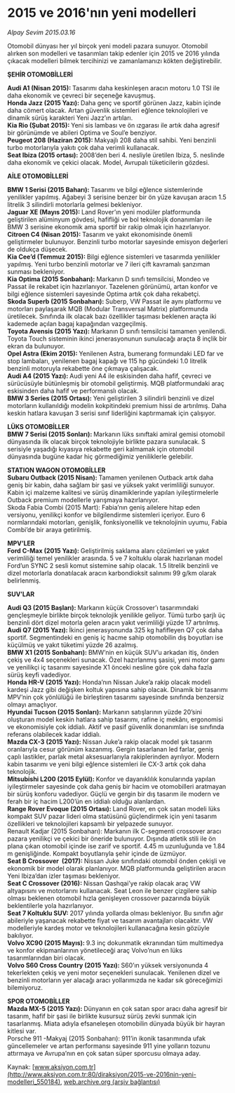 # 2015 ve 2016'nın yeni modelleri

*Alpay Sevim 2015.03.16*

<div class="pNewsDetailMainContent ctx_content" itemprop="articleBody">
 <p>
  Otomobil dünyası her yıl birçok yeni modeli pazara sunuyor. Otomobil alırken son modelleri ve tasarımları takip edenler için 2015 ve 2016 yılında çıkacak modelleri bilmek tercihinizi ve zamanlamanızı kökten değiştirebilir.
 </p>
 <p>
  <strong>
   ŞEHİR OTOMOBİLLERİ
  </strong>
 </p>
 <p>
  <strong>
   Audi A1 (Nisan 2015):
  </strong>
  Tasarımı daha keskinleşen aracın motoru 1.0 TSI ile daha ekonomik ve çevreci bir seçeneğe kavuşmuş.
  <br/>
  <strong>
   Honda Jazz (2015 Yazı):
  </strong>
  Daha genç ve sportif görünen Jazz, kabin içinde daha cömert olacak. Artan güvenlik sistemleri eğlence teknolojileri ve dinamik sürüş karakteri Yeni Jazz’ın artıları.
  <br/>
  <strong>
   Kia Rio (Şubat 2015):
  </strong>
  Yeni sis lambası ve ön ızgarası ile artık daha agresif bir görünümde ve abileri Optima ve Soul’e benziyor.
  <br/>
  <strong>
   Peugeot 208 (Haziran 2015):
  </strong>
  Makyajlı 208 daha stil sahibi. Yeni benzinli turbo motorlarıyla yakıtı çok daha verimli kullanacak.
  <br/>
  <strong>
   Seat Ibiza (2015 ortası):
  </strong>
  2008’den beri 4. nesliyle üretilen Ibiza, 5. neslinde daha ekonomik ve çekici olacak. Model, Avrupalı tüketicilerin gözdesi.
 </p>
 <p>
  <strong>
   AİLE OTOMOBİLLERİ
  </strong>
 </p>
 <p>
  <strong>
   BMW 1 Serisi (2015 Baharı):
  </strong>
  Tasarımı ve bilgi eğlence sistemlerinde yenilikler yapılmış. Ağabeyi 3 serisine benzer bir ön yüze kavuşan aracın 1.5 litrelik 3 silindirli motorlarla gelmesi bekleniyor.
  <br/>
  <strong>
   Jaguar XE (Mayıs 2015):
  </strong>
  Land Rover’ın yeni modüler platformunda geliştirilen alüminyum gövdesi, hafifliği ve bol teknolojik donanımları ile BMW 3 serisine ekonomik ama sportif bir rakip olmak için hazırlanıyor.
  <br/>
  <strong>
   Citroen C4 (Nisan 2015):
  </strong>
  Tasarım ve yakıt ekonomisinde önemli geliştirmeler bulunuyor. Benzinli turbo motorlar sayesinde emisyon değerleri de oldukça düşecek.
  <br/>
  <strong>
   Kia Cee’d (Temmuz 2015):
  </strong>
  Bilgi eğlence sistemleri ve tasarımda yenilikler yapılmış. Yeni turbo benzinli motorlar ve 7 ileri çift kavramalı şanzıman sunması bekleniyor.
  <br/>
  <strong>
   Kia Optima (2015 Sonbaharı):
  </strong>
  Markanın D sınıfı temsilcisi, Mondeo ve Passat ile rekabet için hazırlanıyor. Tazelenen görünümü, artan konfor ve bilgi eğlence sistemleri sayesinde Optima artık çok daha rekabetçi.
  <br/>
  <strong>
   Skoda Superb (2015 Sonbaharı):
  </strong>
  Suberp, VW Passat ile aynı platformu ve motorları paylaşarak MQB (Modular Transversal Matrix) platformunda üretilecek. Sınıfında ilk olacak bazı özellikler taşıması beklenen araçta iki kademede açılan bagaj kapağından vazgeçilmiş.
  <br/>
  <strong>
   Toyota Avensis (2015 Yazı):
  </strong>
  Markanın D sınıfı temsilcisi tamamen yenilendi. Toyota Touch sisteminin ikinci jenerasyonunun sunulacağı araçta 8 inçlik bir ekran da bulunuyor.
  <br/>
  <strong>
   Opel Astra (Ekim 2015):
  </strong>
  Yenilenen Astra, bumerang formundaki LED far ve stop lambaları, yenilenen bagaj kapağı ve 115 hp gücündeki 1.0 litrelik benzinli motoruyla rekabette öne çıkmaya çalışacak.
  <br/>
  <strong>
   Audi A4 (2015 Yazı):
  </strong>
  Audi yeni A4 ile eskisinden daha hafif, çevreci ve sürücüsüyle bütünleşmiş bir otomobil geliştirmiş. MQB platformundaki araç eskisinden daha hafif ve performanslı olacak.
  <br/>
  <strong>
   BMW 3 Series (2015 Ortası):
  </strong>
  Yeni geliştirilen 3 silindirli benzinli ve dizel motorların kullanıldığı modelin kokpitindeki premium hissi de artırılmış. Daha keskin hatlara kavuşan 3 serisi sınıf liderliğini kaptırmamak için çalışıyor.
 </p>
 <p>
  <strong>
   LÜKS OTOMOBİLLER
   <br/>
   BMW 7 Serisi (2015 Sonları):
  </strong>
  Markanın lüks sınıftaki amiral gemisi otomobil dünyasında ilk olacak birçok teknolojiyle birlikte pazara sunulacak. S serisiyle yaşadığı kıyasıya rekabette geri kalmamak için otomobil dünyasında bugüne kadar hiç görmediğimiz yeniliklerle gelebilir.
 </p>
 <p>
  <strong>
   STATION WAGON OTOMOBİLLER
   <br/>
   Subaru Outback (2015 Nisan):
  </strong>
  Tamamen yenilenen Outback artık daha geniş bir kabin, daha sağlam bir şasi ve yüksek yakıt verimliliği sunuyor. Kabin içi malzeme kalitesi ve sürüş dinamiklerinde yapılan iyileştirmelerle Outback premium modellerle yarışmaya hazırlanıyor.
  <br/>
  Skoda Fabia Combi (2015 Mart): Fabia’nın geniş ailelere hitap eden versiyonu, yenilikçi konfor ve bilgilendirme sistemleri içeriyor. Euro 6 normlarındaki motorları, genişlik, fonksiyonellik ve teknolojinin uyumu, Fabia Combi’de bir araya getirilmiş.
 </p>
 <p>
  <strong>
   MPV’LER
   <br/>
   Ford C-Max (2015 Yazı):
  </strong>
  Geliştirilmiş saklama alanı çözümleri ve yakıt verimliliği temel yenilikler arasında. 5 ve 7 koltuklu olarak hazırlanan model Ford’un SYNC 2 sesli komut sistemine sahip olacak. 1.5 litrelik benzinli ve dizel motorlarla donatılacak aracın karbondioksit salınımı 99 g/km olarak belirlenmiş.
 </p>
 <p>
  <strong>
   SUV’LAR
  </strong>
 </p>
 <p>
  <strong>
   Audi Q3 (2015 Başları):
  </strong>
  Markanın küçük Crossover’ı tasarımındaki gençleşmeyle birlikte birçok teknolojik yenilikle geliyor. Tümü turbo şarjlı üç benzinli dört dizel motorla gelen aracın yakıt verimliliği yüzde 17 artırılmış.
  <br/>
  <strong>
   Audi Q7 (2015 Yazı):
  </strong>
  İkinci jenerasyonunda 325 kg hafifleyen Q7 çok daha sportif. Segmentindeki en geniş iç hacme sahip otomobilin dış boyutları ise küçülmüş ve yakıt tüketimi yüzde 26 azalmış.
  <br/>
  <strong>
   BMW X1 (2015 Sonbaharı):
  </strong>
  BMW’nin en küçük SUV’u arkadan itiş, önden çekiş ve 4x4 seçenekleri sunacak. Özel hazırlanmış şasisi, yeni motor gamı ve yenilikçi iç tasarımı sayesinde X1 önceki nesline göre çok daha fazla sürüş keyfi vadediyor.
  <br/>
  <strong>
   Honda HR-V (2015 Yazı):
  </strong>
  Honda’nın Nissan Juke’a rakip olacak modeli kardeşi Jazz gibi değişken koltuk yapısına sahip olacak. Dinamik bir tasarımı MPV’nin çok yönlülüğü ile birleştiren tasarımı sayesinde sınıfında benzersiz olmayı amaçlıyor.
  <br/>
  <strong>
   Hyundai Tucson (2015 Sonları):
  </strong>
  Markanın satışlarının yüzde 20’sini oluşturan model keskin hatlara sahip tasarımı, rafine iç mekânı, ergonomisi ve ekonomisiyle çok iddialı. Aktif ve pasif güvenlik donanımları ise sınıfında referans olabilecek kadar iddialı.
  <br/>
  <strong>
   Mazda CX-3 (2015 Yazı):
  </strong>
  Nissan Juke’a rakip olacak model şık tasarım oranlarıyla cesur görünüm kazanmış. Gergin tasarlanan led farlar, geniş çaplı lastikler, parlak metal aksesuarlarıyla rakiplerinden ayrılıyor. Modern kabin tasarımı ve yeni bilgi eğlence sistemleri ile CX-3 artık çok daha teknolojik.
  <br/>
  <strong>
   Mitsubishi L200 (2015 Eylül):
  </strong>
  Konfor ve dayanıklılık konularında yapılan iyileştirmeler sayesinde çok daha geniş bir hacim ve otomobilleri aratmayan bir sürüş konforu vadediyor. Güçlü ve gergin bir dış tasarım ile modern ve ferah bir iç hacim L200’ün en iddialı olduğu alanlardan.
  <br/>
  <strong>
   Range Rover Evoque (2015 Ortası):
  </strong>
  Land Rover, en çok satan modeli lüks kompakt SUV pazar lideri olma statüsünü güçlendirmek için yeni tasarım özellikleri ve teknolojileri kapsamlı bir yelpazede sunuyor.
  <br/>
  Renault Kadjar (2015 Sonbaharı): Markanın ilk C-segmenti crossover aracı pazara yenilikçi ve çekici bir öneride bulunuyor. Dışında atletik stili ile ön plana çıkan otomobil içinde ise zarif ve sportif. 4.45 m uzunluğunda ve 1.84 m genişliğinde. Kompakt boyutlarıyla şehir içinde de üzmüyor.
  <br/>
  <strong>
   Seat B Crossover  (2017):
  </strong>
  Nissan Juke sınıfındaki otomobil önden çekişli ve ekonomik bir model olarak planlanıyor. MQB platformunda geliştirilen aracın Yeni Ibiza’dan izler taşıması bekleniyor.
  <br/>
  <strong>
   Seat C Crossover (2016):
  </strong>
  Nissan Qashqai’ye rakip olacak araç VW altyapısını ve motorlarını kullanacak. Seat Leon ile benzer çizgilere sahip olması beklenen otomobil hızla genişleyen crossover pazarında büyük beklentilerle yola hazırlanıyor.
  <br/>
  <strong>
   Seat 7 Koltuklu SUV:
  </strong>
  2017 yılında yollarda olması bekleniyor. Bu sınıfın ağır abileriyle yaşanacak rekabette fiyat ve tasarım avantajları olacaktır. VW modelleriyle kardeş motor ve teknolojileri kullanacağına kesin gözüyle bakılıyor.
  <br/>
  <strong>
   Volvo XC90 (2015 Mayıs):
  </strong>
  9.3 inç dokunmatik ekranından tüm multimedya ve konfor ekipmanlarının yönetileceği araç Volvo’nun en lüks  tasarımlarından biri olacak.
  <br/>
  <strong>
   Volvo S60 Cross Country (2015 Yazı):
  </strong>
  S60’ın yüksek versiyonunda 4 tekerlekten çekiş ve yeni motor seçenekleri sunulacak. Yenilenen dizel ve benzinli motorların yer alacağı aracı yollarımızda ne kadar sık göreceğimizi bilemiyoruz.
 </p>
 <p>
  <strong>
   SPOR OTOMOBİLLER
   <br/>
   Mazda MX-5 (2015 Yazı):
  </strong>
  Dünyanın en çok satan spor aracı daha agresif bir tasarım, hafif bir şasi ile birlikte kusursuz sürüş zevki sunmak için tasarlanmış. Miata adıyla efsaneleşen otomobilin dünyada büyük bir hayran kitlesi var.
  <br/>
  Porsche 911 -Makyaj (2015 Sonbaharı): 911’in ikonik tasarımında ufak güncellemeler ve artan performansı sayesinde 911 yine yolların tozunu attırmaya ve Avrupa’nın en çok satan süper sporcusu olmaya aday.
 </p>
</div>


Kaynak: [www.aksiyon.com.tr](http://www.aksiyon.com.tr:80/diraksiyon/2015-ve-2016nin-yeni-modelleri_550184), [web.archive.org (arşiv bağlantısı)](http://web.archive.org/web/20160304073941/http://www.aksiyon.com.tr:80/diraksiyon/2015-ve-2016nin-yeni-modelleri_550184)
